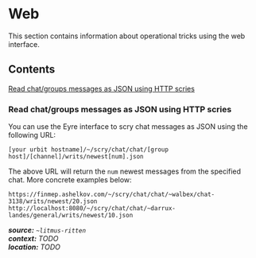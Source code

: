 # Web

This section contains information about operational tricks using the web interface.

## Contents

[Read chat/groups messages as JSON using HTTP scries](#read-chatgroups-messages-as-json-using-http-scries)

### Read chat/groups messages as JSON using HTTP scries 

You can use the Eyre interface to scry chat messages as JSON using the following URL:

```
[your urbit hostname]/~/scry/chat/chat/[group host]/[channel]/writs/newest[num].json
```

The above URL will return the `num` newest messages from the specified chat. More concrete examples below:

```
https://finmep.ashelkov.com/~/scry/chat/chat/~walbex/chat-3138/writs/newest/20.json
http://localhost:8080/~/scry/chat/chat/~darrux-landes/general/writs/newest/10.json
```

***source:*** *`~litmus-ritten`*\
***context:*** *TODO* \
***location:*** *TODO*
